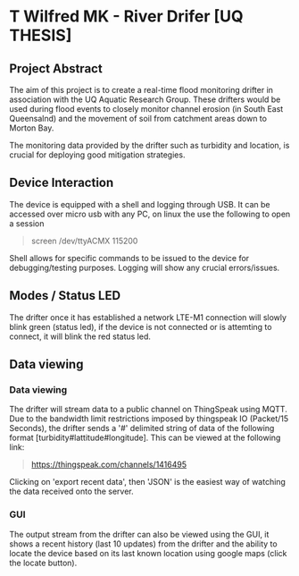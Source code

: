 # T Wilfred MK - River Drifer [UQ THESIS] <br />

## Project Abstract <br />
The aim of this project is to create a real-time flood monitoring drifter in association
with the UQ Aquatic Research Group. These drifters would be used during flood events
to closely monitor channel erosion (in South East Queensalnd) and the movement of
soil from catchment areas down to Morton Bay.

The monitoring data provided by the drifter such as turbidity and location, is crucial
for deploying good mitigation strategies.

## Device Interaction <br />
The device is equipped with a shell and logging through USB. It can be accessed over micro usb with any PC, on linux the use the following to open a session
>screen /dev/ttyACMX 115200

Shell allows for specific commands to be issued to the device for debugging/testing purposes. Logging will show any crucial errors/issues. 

## Modes / Status LED <br />

The drifter once it has established a network LTE-M1 connection will slowly blink green (status led), if the device is not connected
or is attemting to connect, it will blink the red status led. 


## Data viewing <br />
### Data viewing <br />
The drifter will stream data to a public channel on ThingSpeak using MQTT. Due to the bandwidth limit restrictions imposed by thingspeak IO (Packet/15 Seconds), the drifter sends a '#' delimited string of data of the following format [turbidity#lattitude#longitude].  This can be viewed at the following link:

>https://thingspeak.com/channels/1416495

Clicking on 'export recent data', then 'JSON' is the easiest way of watching the data received onto the server. 

### GUI <br />
The output stream from the drifter can also be viewed using the GUI, it shows a recent history (last 10 updates) from the drifter and the ability to locate the device based on its last known location using google maps (click the locate button).

<br />
